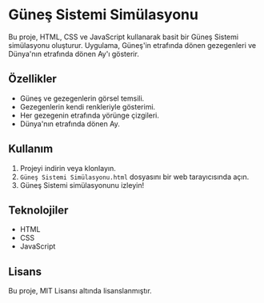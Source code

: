 # Güneş Sistemi Simülasyonu

Bu proje, HTML, CSS ve JavaScript kullanarak basit bir Güneş Sistemi simülasyonu oluşturur. Uygulama, Güneş'in etrafında dönen gezegenleri ve Dünya'nın etrafında dönen Ay'ı gösterir.

## Özellikler

- Güneş ve gezegenlerin görsel temsili.
- Gezegenlerin kendi renkleriyle gösterimi.
- Her gezegenin etrafında yörünge çizgileri.
- Dünya'nın etrafında dönen Ay.

## Kullanım

1. Projeyi indirin veya klonlayın.
2. `Güneş Sistemi Simülasyonu.html` dosyasını bir web tarayıcısında açın.
3. Güneş Sistemi simülasyonunu izleyin!

## Teknolojiler

- HTML
- CSS
- JavaScript

## Lisans

Bu proje, MIT Lisansı altında lisanslanmıştır.
